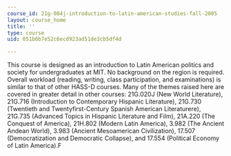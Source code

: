 ```yaml
---
course_id: 21g-084j-introduction-to-latin-american-studies-fall-2005
layout: course_home
title: ''
type: course
uid: 051b6b7e52c6ecd923ad51de3cb5df4d

---
```

This course is designed as an introduction to Latin American politics and society for undergraduates at MIT. No background on the region is required. Overall workload (reading, writing, class participation, and examinations) is similar to that of other HASS-D courses. Many of the themes raised here are covered in greater detail in other courses: 21G.020J (New World Literature), 21G.716 (Introduction to Contemporary Hispanic Literature), 21G.730 (Twentieth and Twentyfirst-Century Spanish American Literaturere), 21G.735 (Advanced Topics in Hispanic Literature and Film), 21A.220 (The Conquest of America), 21H.802 (Modern Latin America), 3.982 (The Ancient Andean World), 3.983 (Ancient Mesoamerican Civilization), 17.507 (Democratization and Democratic Collapse), and 17.554 (Political Economy of Latin America).F
